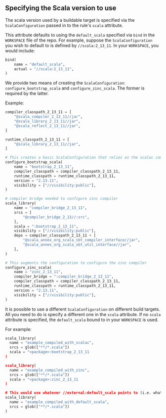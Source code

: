 ## Specifying the Scala version to use

The scala version used by a buildable target is specified via the `ScalaConfiguration` passed in to the rule's `scala` attribute.

This attribute defaults to using the `default_scala` specified via `bind` in the `WORKSPACE` file of the repo. For example, suppose the `ScalaConfiguration` you wish to default to is defined by `//scala:2_13_11`. In your `WORKSPACE`, you would include:

```python
bind(
    name = "default_scala",
    actual = "//scala:2_13_11",
)
```

We provide two means of creating the `ScalaConfiguration`: `configure_bootstrap_scala` and `configure_zinc_scala`. The former is required by the latter.

Example:

```python
compiler_classpath_2_13_11 = [
    "@scala_compiler_2_13_11//jar",
    "@scala_library_2_13_11//jar",
    "@scala_reflect_2_13_11//jar",
]

runtime_classpath_2_13_11 = [
    "@scala_library_2_13_11//jar",
]

# This creates a basic ScalaConfiguration that relies on the scalac compiler
configure_bootstrap_scala(
    name = "bootstrap_2_13_11",
    compiler_classpath = compiler_classpath_2_13_11,
    runtime_classpath = runtime_classpath_2_13_11,
    version = "2.13.11",
    visibility = ["//visibility:public"],
)

# compiler bridge needed to configure zinc compiler
scala_library(
    name = "compiler_bridge_2_13_11",
    srcs = [
        "@compiler_bridge_2_13//:src",
    ],
    scala = ":bootstrap_2_13_11",
    visibility = ["//visibility:public"],
    deps = compiler_classpath_2_13_11 + [
        "@scala_annex_org_scala_sbt_compiler_interface//jar",
        "@scala_annex_org_scala_sbt_util_interface//jar",
    ],
)

# This augments the configuration to configure the zinc compiler
configure_zinc_scala(
    name = "zinc_2_13_11",
    compiler_bridge = ":compiler_bridge_2_13_11",
    compiler_classpath = compiler_classpath_2_13_11,
    runtime_classpath = runtime_classpath_2_13_11,
    version = "2.13.11",
    visibility = ["//visibility:public"],
)
```

It is possible to use a different `ScalaConfiguration` on different build targets. All you need to do is specify a different one in the `scala` attribute. If no `scala` attribute is specified, the `default_scala` bound to in your `WORKSPACE` is used.

For example:

```python
scala_library(
  name = "example_compiled_with_scalac",
  srcs = glob(["**/*.scala"])
  scala = "<package>:bootstrap_2_13_11
)

scala_library(
  name = "example_compiled_with_zinc",
  srcs = glob(["**/*.scala"])
  scala = "<package>:zinc_2_13_11
)

# This would use whatever //external:default_scala points to (i.e. what you bind default_scala to in your WORKSPACE)
scala_library(
  name = "example_compiled_with_default_scala",
  srcs = glob(["**/*.scala"])
)
```
